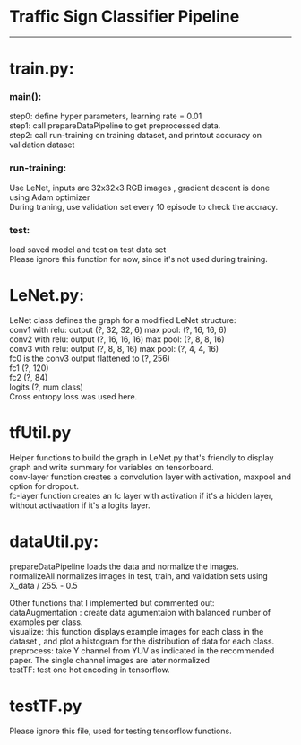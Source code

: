 # **Traffic Sign Classifier Pipeline** 
-----
# train.py:
### main():
step0: define hyper parameters, learning rate = 0.01  <br/>
step1: call prepareDataPipeline to get preprocessed data.  <br/>
step2: call run-training on training dataset, and printout accuracy on validation dataset  <br/>


### run-training: 
Use LeNet, inputs are 32x32x3 RGB images , gradient descent is done using Adam optimizer <br/>
During traning, use validation set every 10 episode to check the accracy.<br/>

### test: 
load saved model and test on test data set  <br/>
Please ignore this function for now, since it's not used during training. <br/>


# LeNet.py:

LeNet class defines the graph for a modified LeNet structure: <br/>
conv1 with relu: output (?, 32, 32, 6)    max pool:  (?, 16, 16, 6) <br/>
conv2 with relu: output (?, 16, 16, 16)   max pool:  (?, 8, 8, 16) <br/> 
conv3 with relu: output  (?, 8, 8, 16)    max pool:  (?, 4, 4, 16) <br/>
fc0 is the conv3 output flattened to (?, 256) <br/>
fc1   (?, 120)  <br/>
fc2   (?, 84)  <br/>
logits (?, num class)  <br/>
Cross entropy loss was used here.  <br/>

# tfUtil.py
Helper functions to build the graph in LeNet.py that's friendly to display graph and write summary for variables on tensorboard.  <br/>
conv-layer function creates a convolution layer with activation, maxpool and option for dropout. <br/>
fc-layer function creates an fc layer with activation if it's a hidden layer, without activaation if it's a logits layer.  <br/>

# dataUtil.py:
prepareDataPipeline loads the data and normalize the images. <br/>
normalizeAll normalizes images in test, train, and validation sets using X_data / 255. - 0.5   <br/>

Other functions that I implemented but commented out:  <br/>
dataAugmentation :  create data agumentaion with balanced number of examples per class. <br/>
visualize: this function displays example images for each class in the dataset , and plot a histogram for the distribution of data for each class.<br/>
preprocess: take Y channel from YUV as indicated in the recommended paper. The single channel images are later normalized  <br/>
testTF: test one hot encoding in tensorflow.   <br/>

# testTF.py
Please ignore this file, used for testing tensorflow functions. 


